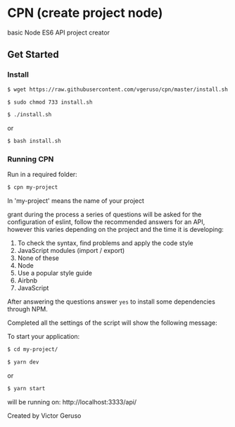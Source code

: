 # CPN (create project node)

basic Node ES6 API project creator

## Get Started

### Install

```bash
$ wget https://raw.githubusercontent.com/vgeruso/cpn/master/install.sh
```

```bash
$ sudo chmod 733 install.sh
```

```bash
$ ./install.sh
```

or

```bash
$ bash install.sh
```

### Running CPN

Run in a required folder:

```bash
$ cpn my-project
```

In 'my-project' means the name of your project

grant during the process a series of questions will be asked for the configuration of eslint, follow the recommended answers for an API, however this varies depending on the project and the time it is developing:

1. To check the syntax, find problems and apply the code style
2. JavaScript modules (import / export)
3. None of these
4. Node
5. Use a popular style guide
6. Airbnb
7. JavaScript

After answering the questions answer `yes` to install some dependencies through NPM.

Completed all the settings of the script will show the following message:

To start your application:

```bash
$ cd my-project/
```

```bash
$ yarn dev
```

or

```bash
$ yarn start
```

will be running on: http://localhost:3333/api/

Created by Victor Geruso
